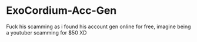 # ExoCordium-Acc-Gen
Fuck his scamming as i found his account gen online for free, imagine being a youtuber scamming for $50 XD
